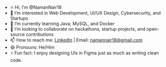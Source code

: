 - 🔥 Hi, I’m @NamanNair18  
- 👀 I’m interested in Web Development, UI/UX Design, Cybersecurity, and Startups  
- 🌱 I’m currently learning Java, MySQL, and Docker  
- 💞️ I’m looking to collaborate on hackathons, startup projects, and open-source contributions  
- 📫 How to reach me: [LinkedIn](https://www.linkedin.com/in/namannair18) | Email: namannair18@gmail.com  
- 😄 Pronouns: He/Him  
- ⚡ Fun fact: I enjoy designing UIs in Figma just as much as writing clean code.
